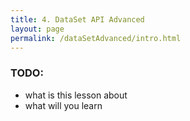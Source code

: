 ```yaml
---
title: 4. DataSet API Advanced
layout: page
permalink: /dataSetAdvanced/intro.html
---
```


### TODO:

- what is this lesson about
- what will you learn